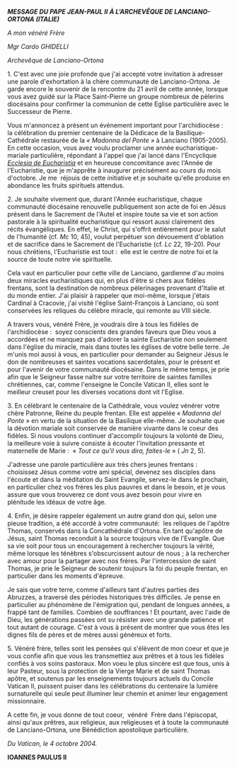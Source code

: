 ***MESSAGE DU PAPE JEAN-PAUL II*** ***À L’ARCHEVÊQUE DE LANCIANO-ORTONA (ITALIE)***

*A mon vénéré Frère*

*Mgr Cardo GHIDELLI*

*Archevêque de Lanciano-Ortona*

1. C'est avec une joie profonde que j'ai accepté votre invitation à adresser une parole d'exhortation à la chère communauté de Lanciano-Ortona. Je garde encore le souvenir de la rencontre du 21 avril de cette année, lorsque vous avez guidé sur la Place Saint-Pierre un groupe nombreux de pèlerins diocésains pour confirmer la communion de cette Eglise particulière avec le Successeur de Pierre.

Vous m'annoncez à présent un événement important pour l'archidiocèse :  la célébration du premier centenaire de la Dédicace de la Basilique-Cathédrale restaurée de la *« *Madonna del Ponte* »* à Lanciano (1905-2005). En cette occasion, vous avez voulu proclamer une année eucharistique-mariale particulière, répondant à l'appel que j'ai lancé dans l'Encyclique *[Ecclesia de Eucharistia](http://www.vatican.va/edocs/FRA0344/_INDEX.HTM)* et en heureuse concomitance avec l'Année de l'Eucharistie, que je m'apprête à inaugurer précisément au cours du mois d'octobre. Je me  réjouis de cette initiative et je souhaite qu'elle produise en abondance les fruits spirituels attendus.

2. Je souhaite vivement que, durant l'Année eucharistique, chaque communauté diocésaine renouvelle publiquement son acte de foi en Jésus présent dans le Sacrement de l'Autel et inspire toute sa vie et son action pastorale à la spiritualité eucharistique qui ressort aussi clairement des récits évangéliques. En effet, le Christ, qui s'offrit entièrement pour le salut de l'humanité (cf. *Mc* 10, 45), voulut perpétuer son dévouement d'oblation et de sacrifice dans le Sacrement de l'Eucharistie (cf. *Lc* 22, 19-20). Pour nous chrétiens, l'Eucharistie est tout :  elle est le centre de notre foi et la source de toute notre vie spirituelle.

Cela vaut en particulier pour cette ville de Lanciano, gardienne d'au moins deux miracles eucharistiques qui, en plus d'être si chers aux fidèles frentans, sont la destination de nombreux pèlerinages provenant d'Italie et du monde entier. J'ai plaisir à rappeler que moi-même, lorsque j'étais Cardinal à Cracovie, j'ai visité l'église Saint-François à Lanciano, où sont conservées les reliques du célèbre miracle, qui remonte au VIII siècle.

A travers vous, vénéré Frère, je voudrais dire à tous les fidèles de l'archidiocèse :  soyez conscients des grandes faveurs que Dieu vous a accordées et ne manquez pas d'adorer la sainte Eucharistie non seulement dans l'église du miracle, mais dans toutes les églises de votre belle terre. Je m'unis moi aussi à vous, en particulier pour demander au Seigneur Jésus le don de nombreuses et saintes vocations sacerdotales, pour le présent et pour l'avenir de votre communauté diocésaine. Dans le même temps, je prie afin que le Seigneur fasse naître sur votre territoire de saintes familles chrétiennes, car, comme l'enseigne le Concile Vatican II, elles sont le meilleur creuset pour les diverses vocations dont vit l'Eglise.

3. En célébrant le centenaire de la Cathédrale, vous voulez vénérer votre chère Patronne, Reine du peuple frentan. Elle est appelée « *Madonna del Ponte* » en vertu de la situation de la Basilique elle-même. Je souhaite que la dévotion mariale soit conservée de manière vivante dans le coeur des fidèles. Si nous voulons continuer d'accomplir toujours la volonté de Dieu, la meilleure voie à suivre consiste à écouter l'invitation pressante et maternelle de Marie :  « *Tout ce qu'il vous dira, faites-le* » ( *Jn* 2, 5).

J'adresse une parole particulière aux très chers jeunes frentans :  choisissez Jésus comme votre ami spécial, devenez ses disciples dans l'écoute et dans la méditation du Saint Evangile, servez-le dans le prochain, en particulier chez vos frères les plus pauvres et dans le besoin, et je vous assure que vous trouverez ce dont vous avez besoin pour vivre en plénitude les idéaux de votre âge.

4. Enfin, je désire rappeler également un autre grand don qui, selon une pieuse tradition, a été accordé à votre communauté:  les reliques de l'apôtre Thomas, conservés dans la Concathédrale d'Ortona. En tant qu'apôtre de Jésus, saint Thomas reconduit à la source toujours vive de l'Evangile. Que sa vie soit pour tous un encouragement à rechercher toujours la vérité, même lorsque les ténèbres s'obscurcissent autour de nous ; à la rechercher avec amour pour la partager avec nos frères. Par l'intercession de saint Thomas, je prie le Seigneur de soutenir toujours la foi du peuple frentan, en particulier dans les moments d'épreuve.

Je sais que votre terre, comme d'ailleurs tant d'autres parties des Abruzzes, a traversé des périodes historiques très difficiles. Je pense en particulier au phénomène de l'émigration qui, pendant de longues années, a frappé tant de familles. Combien de souffrances ! Et pourtant, avec l'aide de Dieu, les générations passées ont su résister avec une grande patience et tout autant de courage. C'est à vous à présent de montrer que vous êtes les dignes fils de pères et de mères aussi généreux et forts.

5. Vénéré frère, telles sont les pensées qui s'élèvent de mon coeur et que je vous confie afin que vous les transmettiez aux prêtres et à tous les fidèles confiés à vos soins pastoraux. Mon voeu le plus sincère est que tous, unis à leur Pasteur, sous la protection de la Vierge Marie et de saint Thomas apôtre, et soutenus par les enseignements toujours actuels du Concile Vatican II, puissent puiser dans les célébrations du centenaire la lumière surnaturelle qui seule peut illuminer leur chemin et animer leur engagement missionnaire.

A cette fin, je vous donne de tout coeur,  vénéré  Frère dans l'épiscopat, ainsi qu'aux prêtres, aux religieux, aux religieuses et à toute la communauté de Lanciano-Ortona, une Bénédiction apostolique particulière.

*Du Vatican, le 4 octobre 2004.*

**IOANNES PAULUS II**